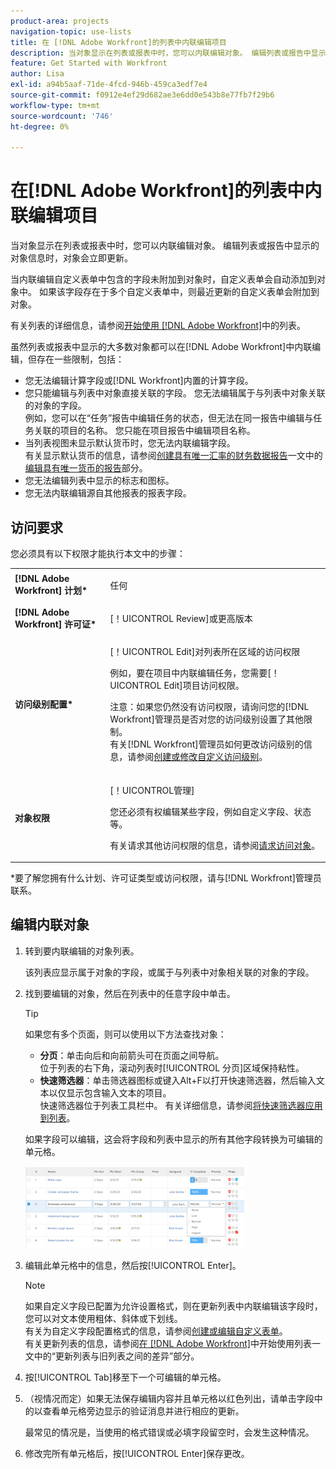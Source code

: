 ```yaml
---
product-area: projects
navigation-topic: use-lists
title: 在 [!DNL Adobe Workfront]的列表中内联编辑项目
description: 当对象显示在列表或报表中时，您可以内联编辑对象。 编辑列表或报告中显示的对象信息时，对象会立即更新。
feature: Get Started with Workfront
author: Lisa
exl-id: a94b5aaf-71de-4fcd-946b-459ca3edf7e4
source-git-commit: f0912e4ef29d682ae3e6dd0e543b8e77fb7f29b6
workflow-type: tm+mt
source-wordcount: '746'
ht-degree: 0%

---
```


# 在[!DNL Adobe Workfront]的列表中内联编辑项目

当对象显示在列表或报表中时，您可以内联编辑对象。 编辑列表或报告中显示的对象信息时，对象会立即更新。

当内联编辑自定义表单中包含的字段未附加到对象时，自定义表单会自动添加到对象中。 如果该字段存在于多个自定义表单中，则最近更新的自定义表单会附加到对象。

有关列表的详细信息，请参阅[开始使用 [!DNL Adobe Workfront]](../../../workfront-basics/navigate-workfront/use-lists/view-items-in-a-list.md)中的列表。

虽然列表或报表中显示的大多数对象都可以在[!DNL Adobe Workfront]中内联编辑，但存在一些限制，包括：

* 您无法编辑计算字段或[!DNL Workfront]内置的计算字段。
* 您只能编辑与列表中对象直接关联的字段。 您无法编辑属于与列表中对象关联的对象的字段。\
   例如，您可以在“任务”报告中编辑任务的状态，但无法在同一报告中编辑与任务关联的项目的名称。 您只能在项目报告中编辑项目名称。
* 当列表视图未显示默认货币时，您无法内联编辑字段。\
   有关显示默认货币的信息，请参阅[创建具有唯一汇率的财务数据报告](../../../reports-and-dashboards/reports/creating-and-managing-reports/create-financial-data-reports-unique-exchange-rates.md)一文中的[编辑具有唯一货币的报告](../../../reports-and-dashboards/reports/creating-and-managing-reports/create-financial-data-reports-unique-exchange-rates.md#editing-reports-with-unique-currencies)部分。
* 您无法编辑列表中显示的标志和图标。
* 您无法内联编辑源自其他报表的报表字段。

## 访问要求

您必须具有以下权限才能执行本文中的步骤：

<table style="table-layout:auto"> 
 <col> 
 <col> 
 <tbody> 
  <tr> 
   <td role="rowheader"><strong>[!DNL Adobe Workfront] 计划*</strong></td> 
   <td> <p>任何</p> </td> 
  </tr> 
  <tr> 
   <td role="rowheader"><strong>[!DNL Adobe Workfront] 许可证*</strong></td> 
   <td> <p>[！UICONTROL Review]或更高版本</p> </td> 
  </tr> 
  <tr> 
   <td role="rowheader"><strong>访问级别配置*</strong></td> 
   <td> <p>[！UICONTROL Edit]对列表所在区域的访问权限</p> <p>例如，要在项目中内联编辑任务，您需要[！UICONTROL Edit]项目访问权限。</p> <p>注意：如果您仍然没有访问权限，请询问您的[!DNL Workfront]管理员是否对您的访问级别设置了其他限制。<br>有关[!DNL Workfront]管理员如何更改访问级别的信息，请参阅<a href="../../../administration-and-setup/add-users/configure-and-grant-access/create-modify-access-levels.md" class="MCXref xref">创建或修改自定义访问级别</a>。</p> </td> 
  </tr> 
  <tr> 
   <td role="rowheader"><strong>对象权限</strong></td> 
   <td> <p>[！UICONTROL管理]</p> <p>您还必须有权编辑某些字段，例如自定义字段、状态等。</p> <p>有关请求其他访问权限的信息，请参阅<a href="../../../workfront-basics/grant-and-request-access-to-objects/request-access.md" class="MCXref xref">请求访问对象</a>。</p> </td> 
  </tr> 
 </tbody> 
</table>

&#42;要了解您拥有什么计划、许可证类型或访问权限，请与[!DNL Workfront]管理员联系。

## 编辑内联对象

1. 转到要内联编辑的对象列表。

   该列表应显示属于对象的字段，或属于与列表中对象相关联的对象的字段。

1. 找到要编辑的对象，然后在列表中的任意字段中单击。

   >[!TIP]
   >
   >如果您有多个页面，则可以使用以下方法查找对象：
   >
   >   
   >   
   >   * **分页**：单击向后和向前箭头可在页面之间导航。\
   >     位于列表的右下角，滚动列表时[!UICONTROL 分页]区域保持粘性。
   >   * **快速筛选器**：单击筛选器图标或键入Alt+F以打开快速筛选器，然后输入文本以仅显示包含输入文本的项目。\
   >     快速筛选器位于列表工具栏中。 有关详细信息，请参阅[将快速筛选器应用到列表](../../../workfront-basics/navigate-workfront/use-lists/apply-quick-filter-list.md)。


   如果字段可以编辑，这会将字段和列表中显示的所有其他字段转换为可编辑的单元格。

   ![](assets/nwe-editable-cells-350x131.png)

1. 编辑此单元格中的信息，然后按[!UICONTROL Enter]。

   >[!NOTE]
   >
   >如果自定义字段已配置为允许设置格式，则在更新列表中内联编辑该字段时，您可以对文本使用粗体、斜体或下划线。\
   >有关为自定义字段配置格式的信息，请参阅[创建或编辑自定义表单](../../../administration-and-setup/customize-workfront/create-manage-custom-forms/create-or-edit-a-custom-form.md)。\
   >有关更新列表的信息，请参阅[在 [!DNL Adobe Workfront]](../../../workfront-basics/navigate-workfront/use-lists/view-items-in-a-list.md)中开始使用列表一文中的“更新列表与旧列表之间的差异”部分。

1. 按[!UICONTROL Tab]移至下一个可编辑的单元格。
1. （视情况而定）如果无法保存编辑内容并且单元格以红色列出，请单击字段中的以查看单元格旁边显示的验证消息并进行相应的更新。

   最常见的情况是，当使用的格式错误或必填字段留空时，会发生这种情况。

1. 修改完所有单元格后，按[!UICONTROL Enter]保存更改。
